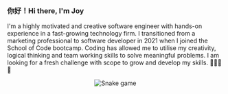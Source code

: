 <!-- <div align = 'right'>
<a href="https://www.linkedin.com/in/tzuyunlin/" target="blank"><img align=“right” src="https://img.icons8.com/color/48/000000/linkedin.png" alt=“joylin” width="23px" /></a>
 <a href="https://instagram.com/msjoyillustration" target="blank"><img align=“right” src="https://img.icons8.com/fluency/48/000000/instagram-new.png" alt=“joylin” width="23px" /></a>
<img align=“right” src="https://komarev.com/ghpvc/?username=lintzuyun&color=orange&label=Profile Views " /></div>
 -->

### 你好！Hi there, I'm Joy

</p>I'm a highly motivated and creative software engineer with hands-on experience in a fast-growing technology firm. I transitioned from a marketing professional to software developer in 2021 when I joined the School of Code bootcamp. Coding has allowed me to utilise my creativity, logical thinking and team working skills to solve meaningful problems. I am looking for a fresh challenge with scope to grow and develop my skills. 👩🏻‍💻✨</p>

<!--

Fun facts about me
- I lived and studied in Hawaii for a year 🏝
- I am a self taught illustrator, I take orders for custom illustrations online and have received 500+ positive reviews 👩🏻‍🎨
- I collaborated and designed T-shirts for Japanese brand BEAMS 🇯🇵
- My most recent trip was a one month exploration of Japan, starting from Osaka and finishing at Hokkaido 🗻
-->
<!--
##

<h4>Tools & Technologies</h4>

<a href="https://www.javascript.com/" target="_blank"> <img src="https://github.com/lintzuyun/lintzuyun/blob/main/images/javascript.png" alt="Javascript" title="Javascript" width="40" height="40"/><a href="https://www.typescriptlang.org/" target="_blank"> <img src="https://github.com/lintzuyun/lintzuyun/blob/main/images/typescript.png" alt="typescript" title="typescript" width="40" height="40"/><a href="https://en.wikipedia.org/wiki/HTML5" target="_blank"> <img src="https://github.com/lintzuyun/lintzuyun/blob/main/images/html5.png" alt="html5" title="html5" width="40" height="40"/><a href="https://www.w3schools.com/css/" target="_blank"> <img src="https://github.com/lintzuyun/lintzuyun/blob/main/images/css3.png" alt="CSS3" title="CSS3" width="40" height="40"/><a href="https://reactjs.org/" target="_blank"> <img src="https://github.com/lintzuyun/lintzuyun/blob/main/images/react.png" alt="React" title="React" width="40" height="40"/><a href="https://www.gatsbyjs.com/" target="_blank"> <img src="https://github.com/lintzuyun/lintzuyun/blob/main/images/gatsby.png" alt="Gatsby" title="Gatsby" width="40" height="40"/><a href="https://chakra-ui.com/" target="_blank"> <img src="https://github.com/lintzuyun/lintzuyun/blob/main/images/chakra.png" alt="Chakra-UI" title="Chakra-UI" width="40" height="40"/><a href="https://tailwindcss.com/" target="_blank"> <img src="https://github.com/lintzuyun/lintzuyun/blob/main/images/tailwind.png" alt="TailwindCSS" title="TailwindCSS" width="40" height="40"/><a href="https://www.chartjs.org/" target="_blank"> <img src="https://github.com/lintzuyun/lintzuyun/blob/main/images/chartjs.png" alt="ChartJS" title="ChartJS" width="40" height="40"/><a href="https://www.figma.com/" target="_blank"> <img src="https://github.com/lintzuyun/lintzuyun/blob/main/images/figma.png" alt="Figma" title="Figma" width="40" height="40"/>

<a href="https://trello.com/" target="_blank"> <img src="https://github.com/lintzuyun/lintzuyun/blob/main/images/trello.png" alt="trello" title="trello" width="40" height="40"/><a href="https://www.atlassian.com/software/jira" target="_blank"> <img src="https://github.com/lintzuyun/lintzuyun/blob/main/images/jira.png" alt="Jira" title="Jira" width="40" height="40"/><a href="https://git-scm.com/" target="_blank"> <img src="https://github.com/lintzuyun/lintzuyun/blob/main/images/git.png" alt="Git" title="Git" width="40" height="40"/><a href="https://www.postgresql.org/" target="_blank"> <img src="https://github.com/lintzuyun/lintzuyun/blob/main/images/postgresql.png" alt="postgresql" title="postgresql" width="40" height="40"/><a href="https://nodejs.org/en/" target="_blank"> <img src="https://github.com/lintzuyun/lintzuyun/blob/main/images/nodejs.png" alt="nodejs" title="nodejs" width="40" height="40"/><a href="https://www.postman.com/" target="_blank"> <img src="https://github.com/lintzuyun/lintzuyun/blob/main/images/postman.png" alt="postman" title="postman" width="40" height="40"/><a href="https://www.heroku.com/" target="_blank"> <img src="https://github.com/lintzuyun/lintzuyun/blob/main/images/heroku.png" alt="heroku" title="heroku" width="40" height="40"/><a href="https://www.netlify.com/" target="_blank"> <img src="https://github.com/lintzuyun/lintzuyun/blob/main/images/netlify.png" alt="netlify" title="netlify" width="40" height="40"/><a href="https://jestjs.io/" target="_blank"> <img src="https://github.com/lintzuyun/lintzuyun/blob/main/images/jest.png" alt="jest" title="jest" width="40" height="40"/><a href="https://aws.amazon.com/" target="_blank"> <img src="https://github.com/lintzuyun/lintzuyun/blob/main/images/aws.png" alt="AWS" title="AWS" width="40" height="40"/>
-->

<!-- <a href="https://slack.com/intl/en-gb/" target="_blank"> <img src="https://github.com/lintzuyun/lintzuyun/blob/main/images/slack.png" alt="slack" title="slack" width="40" height="40"/><a href="https://zoom.us/" target="_blank"> <img src="https://github.com/lintzuyun/lintzuyun/blob/main/images/zoom.png" alt="zoom" title="zoom" width="40" height="40"/><a href="https://www.npmjs.com/" target="_blank"> <img src="https://github.com/lintzuyun/lintzuyun/blob/main/images/npm.png" alt="npm" title="npm" width="40" height="40"/>
<hr> -->

<div align="center">
   <img src="https://raw.githubusercontent.com/lintzuyun/lintzuyun/output/github-contribution-grid-snake.svg" alt="Snake game"/>
</div>
<br/>

